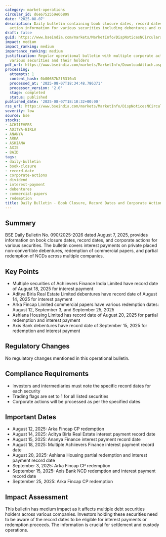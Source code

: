 ```yaml
---
category: market-operations
circular_id: d6e6752559e66899
date: '2025-08-07'
description: Daily bulletin containing book closure dates, record dates, and corporate
  action information for various securities including debentures and commercial papers.
draft: false
guid: https://www.bseindia.com/markets/MarketInfo/DispNoticesNCirculars.aspx?Noticeid={44B93B72-4180-4843-A975-EE95F33D2E9C}&noticeno=20250807-77&dt=08/07/2025&icount=77&totcount=77&flag=0
impact: medium
impact_ranking: medium
importance_ranking: medium
justification: Regular operational bulletin with multiple corporate actions affecting
  various securities and their holders
pdf_url: https://www.bseindia.com/markets/MarketInfo/DownloadAttach.aspx?id=20250807-77&attachedId=91a859df-5f9a-4012-ac69-9348e4927f55
processing:
  attempts: 1
  content_hash: 0b00687b2f5310a3
  processed_at: '2025-08-07T18:34:48.786371'
  processor_version: '2.0'
  stage: completed
  status: published
published_date: '2025-08-07T18:10:32+00:00'
rss_url: https://www.bseindia.com/markets/MarketInfo/DispNoticesNCirculars.aspx?Noticeid={44B93B72-4180-4843-A975-EE95F33D2E9C}&noticeno=20250807-77&dt=08/07/2025&icount=77&totcount=77&flag=0
severity: low
source: bse
stocks:
- ACHIIEVERS
- ADITYA-BIRLA
- ANANYA
- ARKA
- ASHIANA
- AXIS
- BAID
tags:
- daily-bulletin
- book-closure
- record-date
- corporate-actions
- dividend
- interest-payment
- debentures
- commercial-papers
- redemption
title: Daily Bulletin - Book Closure, Record Dates and Corporate Actions
---
```


## Summary

BSE Daily Bulletin No. 090/2025-2026 dated August 7, 2025, provides information on book closure dates, record dates, and corporate actions for various securities. The bulletin covers interest payments on private placed non-convertible debentures, redemption of commercial papers, and partial redemption of NCDs across multiple companies.

## Key Points

- Multiple securities of Achiievers Finance India Limited have record date of August 18, 2025 for interest payment
- Aditya Birla Real Estate Limited debentures have record date of August 14, 2025 for interest payment
- Arka Fincap Limited commercial papers have various redemption dates: August 12, September 3, and September 25, 2025
- Ashiana Housing Limited has record date of August 20, 2025 for partial redemption and interest payment
- Axis Bank debentures have record date of September 15, 2025 for redemption and interest payment

## Regulatory Changes

No regulatory changes mentioned in this operational bulletin.

## Compliance Requirements

- Investors and intermediaries must note the specific record dates for each security
- Trading flags are set to 1 for all listed securities
- Corporate actions will be processed as per the specified dates

## Important Dates

- August 12, 2025: Arka Fincap CP redemption
- August 14, 2025: Aditya Birla Real Estate interest payment record date
- August 15, 2025: Ananya Finance interest payment record date
- August 18, 2025: Multiple Achiievers Finance interest payment record date
- August 20, 2025: Ashiana Housing partial redemption and interest payment record date
- September 3, 2025: Arka Fincap CP redemption
- September 15, 2025: Axis Bank NCD redemption and interest payment record date
- September 25, 2025: Arka Fincap CP redemption

## Impact Assessment

This bulletin has medium impact as it affects multiple debt securities holders across various companies. Investors holding these securities need to be aware of the record dates to be eligible for interest payments or redemption proceeds. The information is crucial for settlement and custody operations.